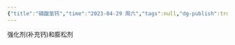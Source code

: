 ```yaml
---
{"title":"磷酸氢钙","time":"2023-04-29 周六","tags":null,"dg-publish":true,"permalink":"/300 评价/Z 配料详解/磷酸氢钙/","dgPassFrontmatter":true,"created":"2024-01-25T18:45:04.000+08:00","updated":"2024-01-25T18:45:04.000+08:00"}
---
```



强化剂(补充钙)和膨松剂